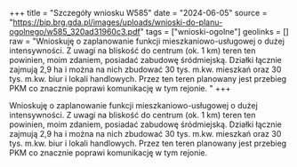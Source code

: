 +++
title = "Szczegóły wniosku W585"
date = "2024-06-05"
source = "https://bip.brg.gda.pl/images/uploads/wnioski-do-planu-ogolnego/w585_320ad31960c3.pdf"
tags = ["wnioski-ogolne"]
geolinks = []
raw = "Wnioskuję o zaplanowanie funkcji mieszkaniowo-usługowej o dużej intensywności. Z uwagi na bliskość do centrum (ok. 1 km) teren ten powinien, moim zdaniem, posiadać zabudowę śródmiejską. Działki łącznie zajmują 2,9 ha i można na nich zbudować 30 tys. m.kw. mieszkań oraz 30 tys. m.kw. biur i lokali handlowych. Przez ten teren planowany jest przebieg PKM co znacznie poprawi komunikację w tym rejonie. "
+++

Wnioskuję o zaplanowanie funkcji mieszkaniowo-usługowej o dużej intensywności. Z
uwagi na bliskość do centrum (ok. 1 km) teren ten powinien, moim zdaniem, posiadać zabudowę
śródmiejską. Działki łącznie zajmują 2,9 ha i można na nich zbudować 30 tys. m.kw. mieszkań
oraz 30 tys. m.kw. biur i lokali handlowych. Przez ten teren planowany jest przebieg PKM co
znacznie poprawi komunikację w tym rejonie.



